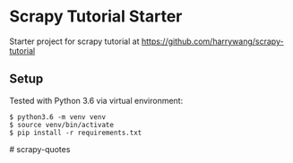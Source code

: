 # Scrapy Tutorial Starter

Starter project for scrapy tutorial at https://github.com/harrywang/scrapy-tutorial

## Setup
Tested with Python 3.6 via virtual environment:
```shell
$ python3.6 -m venv venv
$ source venv/bin/activate
$ pip install -r requirements.txt
```
#   s c r a p y - q u o t e s  
 